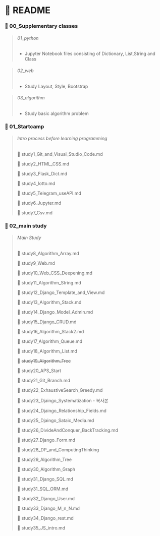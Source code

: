 # :pencil: README

### :open_file_folder: 00_Supplementary classes

> ###### 01_python 
>
> - Jupyter Notebook files consisting of Dictionary, List,String and Class

> ###### 02_web
>
> - Study Layout, Style, Bootstrap

> ###### 03_algorithm
>
> - Study basic algorithm problem

### :open_file_folder: 01_Startcamp

> ###### Intro process before learning programming
>
> :page_facing_up: study1_Git_and_Visual_Studio_Code.md
>
> :page_facing_up: study2_HTML_CSS.md
>
> :page_facing_up: study3_Flask_Dict.md
>
> :page_facing_up: study4_lotto.md
>
> :page_facing_up: study5_Telegram_useAPI.md
>
> :page_facing_up: study6_Jupyter.md
>
> :page_facing_up: study7_Csv.md

### :open_file_folder: 02_main study

> ###### Main Study
>
> :page_facing_up: study8_Algorithm_Array.md
>
> :page_facing_up: study9_Web.md
>
> :page_facing_up: study10_Web_CSS_Deepening.md
>
> :page_facing_up: study11_Algorithm_String.md
>
> :page_facing_up: study12_Django_Template_and_View.md
>
> :page_facing_up: study13_Algorithm_Stack.md
>
> :page_facing_up: study14_Django_Model_Admin.md
>
> :page_facing_up: study15_Django_CRUD.md
>
> :page_facing_up: study16_Algorithm_Stack2.md
>
> :page_facing_up: study17_Algorithm_Queue.md
>
> :page_facing_up: study18_Algorithm_List.md
>
> :page_facing_up: ~~study19_Algorithm_Tree~~
>
> :page_facing_up: study20_APS_Start
>
> :page_facing_up: study21_Git_Branch.md
>
> :page_facing_up: study22_ExhaustiveSearch_Greedy.md
>
> :page_facing_up: study23_Djaingo_Systematization - 복사본
>
> :page_facing_up: study24_Djaingo_Relationship_Fields.md
>
> :page_facing_up: study25_Djaingo_Sataic_Media.md
>
> :page_facing_up: study26_DivideAndConquer_BackTracking.md
>
> :page_facing_up: study27_Django_Form.md
>
> :page_facing_up: study28_DP_and_ComputingThinking
>
> :page_facing_up: study29_Algorithm_Tree
>
> :page_facing_up: study30_Algorithm_Graph
>
> :page_facing_up: study31_Django_SQL.md
>
> :page_facing_up: study31_SQL_ORM.md
>
> :page_facing_up: study32_Django_User.md
>
> :page_facing_up: study33_Django_M_n_N.md
>
> :page_facing_up: study34_Django_rest.md
>
> :page_facing_up: study35_JS_intro.md

